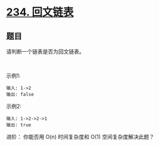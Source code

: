 # [234. 回文链表](https://leetcode-cn.com/problems/palindrome-linked-list/)


## 题目

请判断一个链表是否为回文链表。

 

示例1:
```
输入: 1->2
输出: false
```

示例2:
```
输入: 1->2->2->1
输出: true
```

进阶：
你能否用 O(n) 时间复杂度和 O(1) 空间复杂度解决此题？